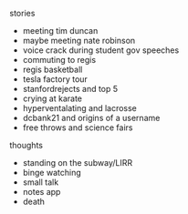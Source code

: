 stories
* meeting tim duncan
* maybe meeting nate robinson
* voice crack during student gov speeches
* commuting to regis
* regis basketball
* tesla factory tour
* stanfordrejects and top 5
* crying at karate
* hyperventalating and lacrosse
* dcbank21 and origins of a username
* free throws and science fairs

thoughts
* standing on the subway/LIRR
* binge watching
* small talk
* notes app
* death